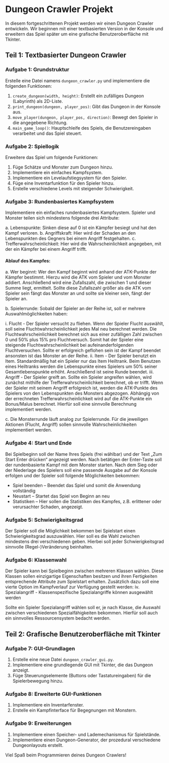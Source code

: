 # Dungeon Crawler Projekt

In diesem fortgeschrittenen Projekt werden wir einen Dungeon Crawler entwickeln. Wir beginnen mit einer textbasierten Version in der Konsole und erweitern das Spiel später um eine grafische Benutzeroberfläche mit Tkinter.

## Teil 1: Textbasierter Dungeon Crawler

### Aufgabe 1: Grundstruktur

Erstelle eine Datei namens `dungeon_crawler.py` und implementiere die folgenden Funktionen:

1. `create_dungeon(width, height)`: Erstellt ein zufälliges Dungeon (Labyrinth) als 2D-Liste.
2. `print_dungeon(dungeon, player_pos)`: Gibt das Dungeon in der Konsole aus.
3. `move_player(dungeon, player_pos, direction)`: Bewegt den Spieler in die angegebene Richtung.
4. `main_game_loop()`: Hauptschleife des Spiels, die Benutzereingaben verarbeitet und das Spiel steuert.

### Aufgabe 2: Spiellogik

Erweitere das Spiel um folgende Funktionen:

1. Füge Schätze und Monster zum Dungeon hinzu.
2. Implementiere ein einfaches Kampfsystem.
3. Implementiere ein Levelaufstiegsystem für den Spieler.
4. Füge eine Inventarfunktion für den Spieler hinzu.
5. Erstelle verschiedene Levels mit steigender Schwierigkeit.

### Aufgabe 3: Rundenbasiertes Kampfsystem

Implementiere ein einfaches rundenbasiertes Kampfsystem. Spieler und Monster teilen sich mindestens folgende drei Attribute:

a. Lebenspunkte: Sinken diese auf 0 ist ein Kämpfer besiegt und hat den Kampf verloren.
b. Angriffskraft: Hier wird der Schaden an den Lebenspunkten des Gegners bei einem Angriff festgehalten.
c. Trefferwahrscheinlichkeit: Hier wird die Wahrscheinlichkeit angegeben, mit der ein Kämpfer bei einem Angriff trifft.

#### Ablauf des Kampfes:

a. Wer beginnt:
Wer den Kampf beginnt wird anhand der ATK-Punkte der Kämpfer bestimmt. Hierzu wird die ATK vom Spieler und vom Monster addiert. Anschließend wird eine Zufallszahl, die zwischen 1 und dieser Summe liegt, ermittelt. Sollte diese Zufallszahl größer als die ATK vom Spieler sein fängt das Monster an und sollte sie kleiner sein, fängt der Spieler an.

b. Spielerrunde:
Sobald der Spieler an der Reihe ist, soll er mehrere Auswahlmöglichkeiten haben:

i. Flucht - Der Spieler versucht zu fliehen.
Wenn der Spieler Flucht auswählt, soll seine Fluchtwahrscheinlichkeit jedes Mal neu berechnet werden. Die Fluchtwahrscheinlichkeit berechnet sich aus einer zufälligen Zahl zwischen 0 und 50% plus 15% pro Fluchtversuch. Somit hat der Spieler eine steigende Fluchtwahrscheinlichkeit bei aufeinanderfolgenden Fluchtversuchen. Sollte er erfolgreich geflohen sein ist der Kampf beendet ansonsten ist das Monster an der Reihe.
ii. Item - Der Spieler benutzt ein Item.
Standardmäßig hat ein Spieler nur das Item Heiltrank. Beim Benutzen eines Heiltranks werden die Lebenspunkte eines Spielers um 50% seiner Gesamtlebenspunkte erhöht. Anschließend ist seine Runde beendet.
iii. Angriff - Der Spieler greift an.
Sollte ein Spieler angreifen wählen, wird zunächst mithilfe der Trefferwahrscheinlichkeit berechnet, ob er trifft. Wenn der Spieler mit seinem Angriff erfolgreich ist, werden die ATK-Punkte des Spielers von den Lebenspunkten des Monsters abgezogen. Abhängig von der errechneten Trefferwahrscheinlichkeit wird auf die ATK-Punkte ein Bonus/Malus berechnet. Hierfür soll eine sinnvolle Berechnung implementiert werden.

c. Die Monsterrunde läuft analog zur Spielerrunde. Für die jeweiligen Aktionen (Flucht, Angriff) sollen sinnvolle Wahrscheinlichkeiten implementiert werden.

### Aufgabe 4: Start und Ende

Bei Spielbeginn soll der Name Ihres Spiels (frei wählbar) und der Text „Zum Start Enter drücken“ angezeigt werden. Nach betätigen der Enter-Taste soll der rundenbasierte Kampf mit dem Monster starten. Nach dem Sieg oder der Niederlage des Spielers soll eine passende Ausgabe auf der Konsole erfolgen und der Spieler soll folgende Möglichkeiten bekommen:
- Spiel beenden – Beendet das Spiel und somit die Anwendung vollständig
- Neustart – Startet das Spiel von Beginn an neu
- Statistiken – Hier sollen die Statistiken des Kampfes, z.B. erlittener oder verursachter Schaden, angezeigt.

### Aufgabe 5: Schwierigkeitsgrad

Der Spieler soll die Möglichkeit bekommen bei Spielstart einen Schwierigkeitsgrad auszuwählen. Hier soll es die Wahl zwischen mindestens drei verschiedenen geben. Hierbei soll jeder Schwierigkeitsgrad sinnvolle (Regel-)Veränderung beinhalten.

### Aufgabe 6: Klassenwahl

Der Spieler kann bei Spielbeginn zwischen mehreren Klassen wählen. Diese Klassen sollen einzigartige Eigenschaften besitzen und ihren Fertigkeiten entsprechende Attribute zum Spielstart erhalten. Zusätzlich dazu soll eine vierte Option im Kampfverlauf zur Verfügung gestellt werden:
iv. Spezialangriff - Klassenspezifische Spezialangriffe können ausgewählt werden

Sollte ein Spieler Spezialangriff wählen soll er, je nach Klasse, die Auswahl zwischen verschiedenen Spezialfähigkeiten bekommen. Hierfür soll auch ein sinnvolles Ressourcensystem bedacht werden.

## Teil 2: Grafische Benutzeroberfläche mit Tkinter

### Aufgabe 7: GUI-Grundlagen

1. Erstelle eine neue Datei `dungeon_crawler_gui.py`.
2. Implementiere eine grundlegende GUI mit Tkinter, die das Dungeon anzeigt.
3. Füge Steuerungselemente (Buttons oder Tastatureingaben) für die Spielerbewegung hinzu.

### Aufgabe 8: Erweiterte GUI-Funktionen

1. Implementiere ein Inventarfenster.
2. Erstelle ein Kampfinterface für Begegnungen mit Monstern.

### Aufgabe 9: Erweiterungen

1. Implementiere einen Speicher- und Lademechanismus für Spielstände.
4. Implementiere einen Dungeon-Generator, der prozedural verschiedene Dungeonlayouts erstellt.

Viel Spaß beim Programmieren deines Dungeon Crawlers!
